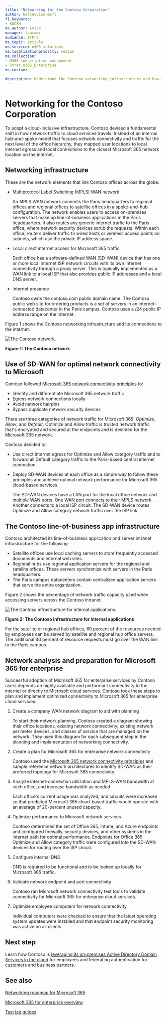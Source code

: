 ```yaml
---
title: "Networking for the Contoso Corporation"
author: kelleyvice-msft
f1.keywords:
- NOCSH
ms.author: kvice
manager: laurawi
audience: ITPro
ms.topic: article
ms.service: o365-solutions
ms.localizationpriority: medium
ms.collection: 
- M365-subscription-management
- Strat_O365_Enterprise
ms.custom:

description: Understand the Contoso networking infrastructure and how the company uses its SD-WAN technology for optimal networking performance to Microsoft 365 for enterprise cloud services.
---
```


# Networking for the Contoso Corporation

To adopt a cloud-inclusive infrastructure, Contoso devised a fundamental shift in how network traffic to cloud services travels. Instead of an internal hub-and-spoke model that focuses network connectivity and traffic for the next level of the office hierarchy, they mapped user locations to local internet egress and local connections to the closest Microsoft 365 network location on the internet.

## Networking infrastructure

These are the network elements that link Contoso offices across the globe:

- Multiprotocol Label Switching (MPLS) WAN network

  An MPLS WAN network connects the Paris headquarters to regional offices and regional offices to satellite offices in a spoke-and-hub configuration. The network enables users to access on-premises servers that make up line-of-business applications in the Paris headquarters. It also routes any generic internet traffic to the Paris office, where network security devices scrub the requests. Within each office, routers deliver traffic to wired hosts or wireless access points on subnets, which use the private IP address space.

- Local direct internet access for Microsoft 365 traffic

  Each office has a software-defined WAN (SD-WAN) device that has one or more local internet ISP network circuits with its own internet connectivity through a proxy server. This is typically implemented as a WAN link to a local ISP that also provides public IP addresses and a local DNS server.

- Internet presence

  Contoso owns the contoso\.com public domain name. The Contoso public web site for ordering products is a set of servers in an internet-connected datacenter in the Paris campus. Contoso uses a /24 public IP address range on the internet.

Figure 1 shows the Contoso networking infrastructure and its connections to the internet.

![The Contoso network.](../media/contoso-networking/contoso-networking-fig1.png)
 
**Figure 1: The Contoso network**

## Use of SD-WAN for optimal network connectivity to Microsoft

Contoso followed [Microsoft 365 network connectivity principles](microsoft-365-network-connectivity-principles.md) to:

- Identify and differentiate Microsoft 365 network traffic
- Egress network connections locally
- Avoid network hairpins
- Bypass duplicate network security devices

There are three categories of network traffic for Microsoft 365: *Optimize*, *Allow*, and *Default*. Optimize and Allow traffic is trusted network traffic that's encrypted and secured at the endpoints and is destined for the Microsoft 365 network.

Contoso decided to:

- Use direct internet egress for Optimize and Allow category traffic and to forward all Default category traffic to the Paris-based central internet connection.

- Deploy SD-WAN devices at each office as a simple way to follow these principles and achieve optimal network performance for Microsoft 365 cloud-based services.

  The SD-WAN devices have a LAN port for the local office network and multiple WAN ports. One WAN port connects to their MPLS network. Another connects to a local ISP circuit. The SD-WAN device routes Optimize and Allow category network traffic over the ISP link.

## The Contoso line-of-business app infrastructure

Contoso architected its line-of-business application and server intranet infrastructure for the following:

- Satellite offices use local caching servers to store frequently accessed documents and internal web sites.
- Regional hubs use regional application servers for the regional and satellite offices. These servers synchronize with servers in the Paris headquarters.
- The Paris campus datacenters contain centralized application servers that serve the entire organization.

Figure 2 shows the percentage of network traffic capacity used when accessing servers across the Contoso intranet.

![The Contoso infrastructure for internal applications.](../media/contoso-networking/contoso-networking-fig2.png)
 
**Figure 2: The Contoso infrastructure for internal applications**

For the satellite or regional hub offices, 60 percent of the resources needed by employees can be served by satellite and regional hub office servers. The additional 40 percent of resource requests must go over the WAN link to the Paris campus.

## Network analysis and preparation for Microsoft 365 for enterprise

Successful adoption of Microsoft 365 for enterprise services by Contoso users depends on highly available and performant connectivity to the internet or directly to Microsoft cloud services. Contoso took these steps to plan and implement optimized connectivity to Microsoft 365 for enterprise cloud services:

1. Create a company WAN network diagram to aid with planning

   To start their network planning, Contoso created a diagram showing their office locations, existing network connectivity, existing network perimeter devices, and classes of service that are managed on the network. They used this diagram for each subsequent step in the planning and implementation of networking connectivity.

2. Create a plan for Microsoft 365 for enterprise network connectivity

   Contoso used the [Microsoft 365 network connectivity principles](microsoft-365-network-connectivity-principles.md) and sample reference network architectures to identify SD-WAN as their preferred topology for Microsoft 365 connectivity.

3. Analyze internet-connection utilization and MPLS-WAN bandwidth at each office, and increase bandwidth as needed

   Each office's current usage was analyzed, and circuits were increased so that predicted Microsoft 365 cloud-based traffic would operate with an average of 20-percent unused capacity.

4. Optimize performance to Microsoft network services

   Contoso determined the set of Office 365, Intune, and Azure endpoints and configured firewalls, security devices, and other systems in the internet path for optimal performance. Endpoints for Office 365 Optimize and Allow category traffic were configured into the SD-WAN devices for routing over the ISP circuit.

5. Configure internal DNS

   DNS is required to be functional and to be looked up locally for Microsoft 365 traffic.

6. Validate network endpoint and port connectivity

   Contoso ran Microsoft network connectivity test tools to validate connectivity for Microsoft 365 for enterprise cloud services.

7. Optimize employee computers for network connectivity

   Individual computers were checked to ensure that the latest operating system updates were installed and that endpoint security monitoring was active on all clients.

## Next step

Learn how Contoso is [leveraging its on-premises Active Directory Domain Services in the cloud](contoso-identity.md) for employees and federating authentication for customers and business partners.

## See also

[Networking roadmap for Microsoft 365](networking-roadmap-microsoft-365.md)

[Microsoft 365 for enterprise overview](microsoft-365-overview.md)

[Test lab guides](m365-enterprise-test-lab-guides.md)
